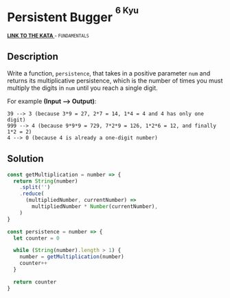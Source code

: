<h1>Persistent Bugger <sup><sup>6 Kyu</sup></sup></h1>

<sup>
  <a href="https://www.codewars.com/kata/55bf01e5a717a0d57e0000ec">
    <strong>LINK TO THE KATA</strong>
  </a> - <code>FUNDAMENTALS</code>
</sup>

## Description

Write a function, `persistence`, that takes in a positive parameter `num` and returns its multiplicative persistence, which is the number of times you must multiply the digits in `num` until you reach a single digit.

For example **(Input --> Output)**:

```
39 --> 3 (because 3*9 = 27, 2*7 = 14, 1*4 = 4 and 4 has only one digit)
999 --> 4 (because 9*9*9 = 729, 7*2*9 = 126, 1*2*6 = 12, and finally 1*2 = 2)
4 --> 0 (because 4 is already a one-digit number)
```

## Solution

```javascript
const getMultiplication = number => {
  return String(number)
    .split('')
    .reduce(
      (multipliedNumber, currentNumber) =>
        multipliedNumber * Number(currentNumber),
    )
}

const persistence = number => {
  let counter = 0

  while (String(number).length > 1) {
    number = getMultiplication(number)
    counter++
  }

  return counter
}
```
